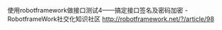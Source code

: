 

使用robotframework做接口测试4——搞定接口签名及密码加密 - RobotframeWork社交化知识社区 
http://robotframework.net/?/article/98